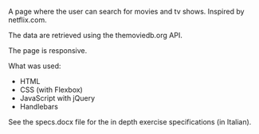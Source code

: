 A page where the user can search for movies and tv shows. Inspired by netflix.com. 

The data are retrieved using the themoviedb.org API.

The page is responsive.

What was used:
- HTML
- CSS (with Flexbox)
- JavaScript with jQuery
- Handlebars

See the specs.docx file for the in depth exercise specifications (in Italian).